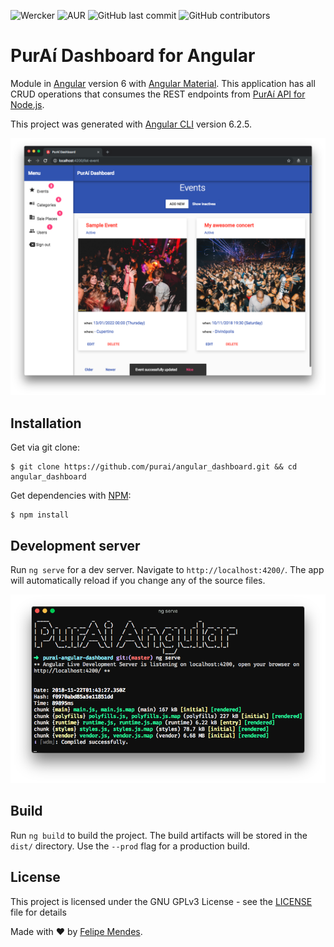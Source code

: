 
![Wercker](https://img.shields.io/wercker/ci/wercker/go-wercker-api.svg)
![AUR](https://img.shields.io/aur/license/yaourt.svg) 
![GitHub last commit](https://img.shields.io/github/last-commit/purai/angular_dashboard.svg)
![GitHub contributors](https://img.shields.io/github/contributors/purai/angular_dashboard.svg)

# PurAí Dashboard for Angular
Module in [Angular](https://angular.io/) version 6 with [Angular Material](https://material.angular.io/). This application has all CRUD operations that consumes the REST endpoints from [PurAí API for Node.js](https://github.com/purai/nodejs_api).

This project was generated with [Angular CLI](https://github.com/angular/angular-cli) version 6.2.5.

![server](/screenshots/screenshot.png "server")

## Installation
Get via git clone:
```
$ git clone https://github.com/purai/angular_dashboard.git && cd angular_dashboard
```

Get dependencies with [NPM](https://github.com/npm/cli):
```
$ npm install
```

## Development server

Run `ng serve` for a dev server. Navigate to `http://localhost:4200/`. The app will automatically reload if you change any of the source files.

![server](/screenshots/server.png "server")

## Build

Run `ng build` to build the project. The build artifacts will be stored in the `dist/` directory. Use the `--prod` flag for a production build.

## License
This project is licensed under the GNU GPLv3 License - see the [LICENSE](LICENSE) file for details

Made with :heart: by [Felipe Mendes](https://github.com/felipemendes).
